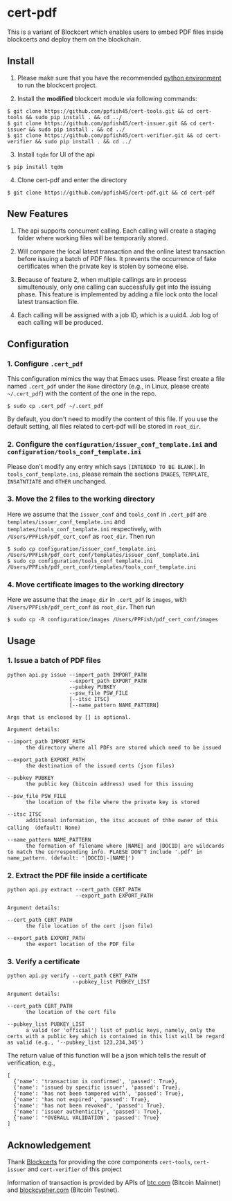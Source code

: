 # cert-pdf
This is a variant of Blockcert which enables users to embed PDF files inside blockcerts and deploy them on the blockchain.

## Install

1. Please make sure that you have the recommended [python environment](https://github.com/blockchain-certificates/cert-issuer/blob/master/docs/virtualenv.md) to run the blockcert project.

2. Install the **modified** blockcert module via following commands:

```
$ git clone https://github.com/ppfish45/cert-tools.git && cd cert-tools && sudo pip install . && cd ../
$ git clone https://github.com/ppfish45/cert-issuer.git && cd cert-issuer && sudo pip install . && cd ../
$ git clone https://github.com/ppfish45/cert-verifier.git && cd cert-verifier && sudo pip install . && cd ../
```

3. Install `tqdm` for UI of the api

```
$ pip install tqdm
```

4. Clone cert-pdf and enter the directory

```
$ git clone https://github.com/ppfish45/cert-pdf.git && cd cert-pdf
```

## New Features

1. The api supports concurrent calling. Each calling will create a staging folder where working files will be temporarily stored.

2. Will compare the local latest transaction and the online latest transaction before issuing a batch of PDF files. It prevents the occurrence of fake certificates when the private key is stolen by someone else. 

3. Because of feature 2, when multiple callings are in process simultenously, only one calling can successfully get into the issuing phase. This feature is implemented by adding a file lock onto the local latest transaction file.

4. Each calling will be assigned with a job ID, which is a uuid4. Job log of each calling will be produced. 

## Configuration

### 1. Configure `.cert_pdf`

This configuration mimics the way that Emacs uses. Please first create a file named `.cert_pdf` under the `Home` directory (e.g., in Linux, please create `~/.cert_pdf`) with the content of the one in the repo.

```
$ sudo cp .cert_pdf ~/.cert_pdf
```

By default, you don't need to modify the content of this file. If you use the default setting, all files related to cert-pdf will be stored in `root_dir`.

### 2. Configure the `configuration/issuer_conf_template.ini` and `configuration/tools_conf_template.ini`

Please don't modify any entry which says `[INTENDED TO BE BLANK]`. In `tools_conf_template.ini`, please remain the sections `IMAGES`, `TEMPLATE`, `INSATNTIATE` and `OTHER` unchanged.

### 3. Move the 2 files to the working directory

Here we assume that the `issuer_conf` and `tools_conf` in `.cert_pdf` are `templates/issuer_conf_template.ini` and `templates/tools_conf_template.ini` respectively, with `/Users/PPFish/pdf_cert_conf` as `root_dir`. Then run

```
$ sudo cp configuration/issuer_conf_template.ini /Users/PPFish/pdf_cert_conf/templates/issuer_conf_template.ini
$ sudo cp configuration/tools_conf_template.ini /Users/PPFish/pdf_cert_conf/templates/tools_conf_template.ini
``` 

### 4. Move certificate images to the working directory

Here we assume that the `image_dir` in `.cert_pdf` is `images`, with `/Users/PPFish/pdf_cert_conf` as `root_dir`. Then run

```
$ sudo cp -R configuration/images /Users/PPFish/pdf_cert_conf/images
```

## Usage

### 1. Issue a batch of PDF files

```
python api.py issue --import_path IMPORT_PATH
                    --export_path EXPORT_PATH
                    --pubkey PUBKEY
                    --psw_file PSW_FILE
                    [--itsc ITSC]
                    [--name_pattern NAME_PATTERN]

Args that is enclosed by [] is optional.

Argument details:

--import_path IMPORT_PATH
      the directory where all PDFs are stored which need to be issued

--export_path EXPORT_PATH
      the destination of the issued certs (json files)

--pubkey PUBKEY
      the public key (bitcoin address) used for this issuing

--psw_file PSW_FILE
      the location of the file where the private key is stored

--itsc ITSC
      additional information, the itsc account of thhe owner of this calling （default: None)

--name_pattern NAME_PATTERN
      the formation of filename where |NAME| and |DOCID| are wildcards to match the corresponding info. PLAESE DON'T include '.pdf' in name_pattern. (default: '|DOCID|-|NAME|')
```

### 2. Extract the PDF file inside a certificate

```
python api.py extract --cert_path CERT_PATH
                      --export_path EXPORT_PATH

Argument details:

--cert_path CERT_PATH
      the file location of the cert (json file)

--export_path EXPORT_PATH
      the export location of the PDF file
```

### 3. Verify a certificate

```
python api.py verify --cert_path CERT_PATH
                     --pubkey_list PUBKEY_LIST

Argument details:

--cert_path CERT_PATH
      the location of the cert file

--pubkey_list PUBKEY_LIST
      a valid (or 'official') list of public keys, namely, only the certs with a public key which is contained in this list will be regard as valid (e.g., '--pubkey_list 123,234,345')
```

The return value of this function will be a json which tells the result of verification, e.g.,

```
[
  {'name': 'transaction is confirmed', 'passed': True},
  {'name': 'issued by specific issuer', 'passed': True},
  {'name': 'has not been tampered with', 'passed': True},
  {'name': 'has not expired', 'passed': True},
  {'name': 'has not been revoked', 'passed': True},
  {'name': 'issuer authenticity', 'passed': True},
  {'name': '*OVERALL VALIDATION', 'passed': True}
]
```

## Acknowledgement

Thank [Blockcerts](https://github.com/blockchain-certificates) for providing the core components `cert-tools`, `cert-issuer` and `cert-verifier` of this project

Information of transaction is provided by APIs of [btc.com](btc.com) (Bitcoin Mainnet) and [blockcypher.com](blockcypher.com) (Bitcoin Testnet).
